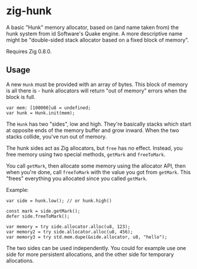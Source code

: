 # zig-hunk

A basic "Hunk" memory allocator, based on (and name taken from) the hunk
system from id Software's Quake engine. A more descriptive name might be
"double-sided stack allocator based on a fixed block of memory".

Requires Zig 0.8.0.

## Usage

A new `Hunk` must be provided with an array of bytes. This block of memory is
all there is - hunk allocators will return "out of memory" errors when the
block is full.

```zig
var mem: [100000]u8 = undefined;
var hunk = Hunk.init(mem);
```

The `Hunk` has two "sides", low and high. They're basically stacks which
start at opposite ends of the memory buffer and grow inward. When the two
stacks collide, you've run out of memory.

The hunk sides act as Zig allocators, but `free` has no effect. Instead, you
free memory using two special methods, `getMark` and `freeToMark`.

You call `getMark`, then allocate some memory using the allocator API, then
when you're done, call `freeToMark` with the value you got from `getMark`.
This "frees" everything you allocated since you called `getMark`.

Example:

```zig
var side = hunk.low(); // or hunk.high()

const mark = side.getMark();
defer side.freeToMark();

var memory = try side.allocator.alloc(u8, 123);
var memory2 = try side.allocator.alloc(u8, 456);
var memory3 = try std.mem.dupe(&side.allocator, u8, "hello");
```

The two sides can be used independently. You could for example use one side
for more persistent allocations, and the other side for temporary
allocations.
